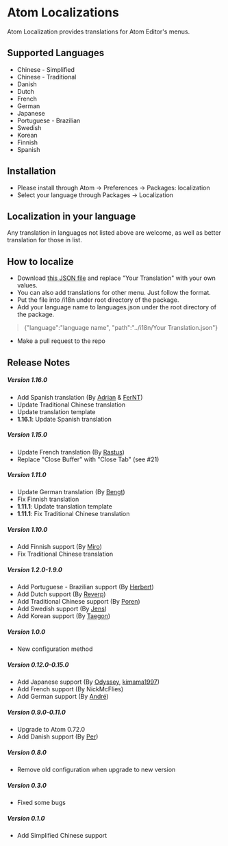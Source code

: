 Atom Localizations
===
Atom Localization provides translations for Atom Editor's menus.

## Supported Languages

- Chinese - Simplified
- Chinese - Traditional
- Danish
- Dutch
- French
- German
- Japanese
- Portuguese - Brazilian
- Swedish
- Korean
- Finnish
- Spanish


## Installation

- Please install through Atom -> Preferences -> Packages: localization
- Select your language through Packages -> Localization


## Localization in your language

Any translation in languages not listed above are welcome, as well as better translation for those in list.

## How to localize
- Download [this JSON file](https://raw.github.com/pandarison/Atom-Localization/master/i18n/default.json) and replace "Your Translation" with your own values.
- You can also add translations for other menu. Just follow the format.
- Put the file into /i18n under root directory of the package.
- Add your language name to languages.json under the root directory of the package.
> {"language":"language name", "path":"../i18n/Your Translation.json"}
- Make a pull request to the repo


## Release Notes

##### Version 1.16.0
* Add Spanish translation (By [Adrian](https://github.com/adsase) & [FerNT](https://github.com/fejnartal))
* Update Traditional Chinese translation
* Update translation template
* **1.16.1**: Update Spanish translation

##### Version 1.15.0
* Update French translation (By [Rastus](https://github.com/rastus-vernon))
* Replace "Close Buffer" with "Close Tab" (see #21)

##### Version 1.11.0
* Update German translation (By [Bengt](https://github.com/Bengt))
* Fix Finnish translation
* **1.11.1**: Update translation template
* **1.11.1**: Fix Traditional Chinese translation

##### Version 1.10.0
* Add Finnish support (By [Miro](https://github.com/mirorauhala))
* Fix Traditional Chinese translation

##### Version 1.2.0-1.9.0
* Add Portuguese - Brazilian support (By [Herbert](https://github.com/herberthudson))
* Add Dutch support (By [Reverp](https://github.com/Reverp/))
* Add Traditional Chinese support (By [Poren](https://github.com/rschiang))
* Add Swedish support (By [Jens](https://github.com/jotunskij))
* Add Korean support (By [Taegon](https://github.com/taggon))

##### Version 1.0.0
* New configuration method

##### Version 0.12.0-0.15.0
* Add Japanese support (By [Odyssey](https://github.com/8bitodyssey), [kimama1997](https://github.com/kimama1997))
* Add French support (By NickMcFlies)
* Add German support (By [André](https://github.com/andrecedik))

##### Version 0.9.0-0.11.0
* Upgrade to Atom 0.72.0
* Add Danish support (By [Per](https://github.com/thedataking))

##### Version 0.8.0
* Remove old configuration when upgrade to new version

##### Version 0.3.0
* Fixed some bugs

##### Version 0.1.0
* Add Simplified Chinese support
